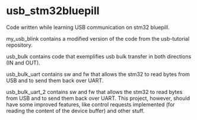 # usb_stm32bluepill
Code written while learning USB communication on stm32 bluepill.

my_usb_blink contains a modified version of the code from the usb-tutorial repository.

usb_bulk contains code that exemplifies usb bulk transfer in both directions (IN and OUT).

usb_bulk_uart contains sw and fw that allows the stm32 to read bytes from USB and to send them back over UART.

usb_bulk_uart_2 contains sw and fw that allows the stm32 to read bytes from USB and to send them back over UART. This project, however, should have some improved features, like control requests implemented (for reading the content of the device buffer) and other stuff.
